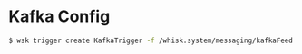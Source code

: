 # Kafka Config

```bash
$ wsk trigger create KafkaTrigger -f /whisk.system/messaging/kafkaFeed -p brokers "[\"kafka-cp-kafka:9092\"]" -p topic subscription -p isJSONData true
```
